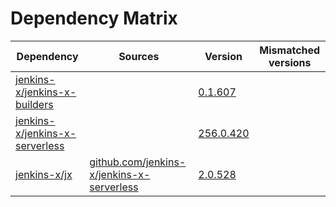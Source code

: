 # Dependency Matrix

Dependency | Sources | Version | Mismatched versions
---------- | ------- | ------- | -------------------
[jenkins-x/jenkins-x-builders](https://github.com/jenkins-x/jenkins-x-builders) |  | [0.1.607]() | 
[jenkins-x/jenkins-x-serverless](https://github.com/jenkins-x/jenkins-x-serverless) |  | [256.0.420](https://github.com/jenkins-x/jenkins-x-serverless/releases/tag/v256.0.420) | 
[jenkins-x/jx](https://github.com/jenkins-x/jx) | [github.com/jenkins-x/jenkins-x-serverless](https://github.com/jenkins-x/jenkins-x-serverless) | [2.0.528](https://github.com/jenkins-x/jx/releases/tag/v2.0.528) | 
